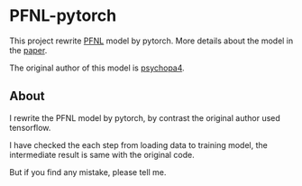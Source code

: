 # PFNL-pytorch
This project rewrite [PFNL](https://github.com/psychopa4/PFNL) model by pytorch. More details about the model in the [paper](http://openaccess.thecvf.com/content_ICCV_2019/papers/Yi_Progressive_Fusion_Video_Super-Resolution_Network_via_Exploiting_Non-Local_Spatio-Temporal_Correlations_ICCV_2019_paper.pdf).  

The original author of this model is [psychopa4](https://github.com/psychopa4).

## About
I rewrite the PFNL model by pytorch, by contrast the original author used tensorflow.  
  
I have checked the each step from loading data to training model, the intermediate result is same with the original code.  
  
But if you find any mistake, please tell me.


